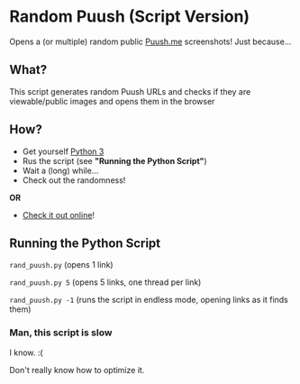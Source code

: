 # Random Puush (Script Version)
Opens a (or multiple) random public [Puush.me](http://puush.me) screenshots!
Just because...

## What?
This script generates random Puush URLs and checks if they are viewable/public images and opens them in the browser

## How?
* Get yourself [Python 3](https://www.python.org/downloads/)
* Rus the script (see **"Running the Python Script"**)
* Wait a (long) while...
* Check out the randomness!

**OR**

* [Check it out online](https://github.com/Maxzilla60/Random-Puush/tree/flask-website)!

## Running the Python Script
`rand_puush.py` (opens 1 link)

`rand_puush.py 5` (opens 5 links, one thread per link)

`rand_puush.py -1` (runs the script in endless mode, opening links as it finds them)

### Man, this script is slow
I know. :(

Don't really know how to optimize it.
